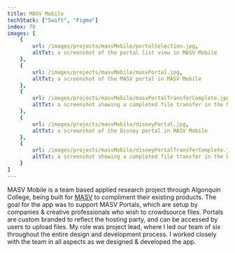 ```yaml
---
title: MASV Mobile
techStack: ["Swift", "Figma"]
index: 70
images: [
    {
        url: /images/projects/masvMobile/portalSelection.jpg,
        altTxt: a screenshot of the portal list view in MASV Mobile
    },
    {
        url: /images/projects/masvMobile/masvPortal.jpg,
        altTxt: a screenshot of the MASV portal in MASV Mobile
    },
    {
        url: /images/projects/masvMobile/masvPortalTransferComplete.jpg,
        altTxt: a screenshot showing a completed file transfer in the MASV portal
    },
    {
        url: /images/projects/masvMobile/disneyPortal.jpg,
        altTxt: a screenshot of the Disney portal in MASV Mobile
    },
    {
        url: /images/projects/masvMobile/disneyPortalTransferComplete.jpg,
        altTxt: a screenshot showing a completed file transfer in the Disney portal
    }
]
---
```

 
MASV Mobile is a team based applied research project through Algonquin College, being built for [MASV](https://massive.io) to compliment their existing products. The goal for the app was to support MASV Portals, which are setup by companies & creative professionals who wish to crowdsource files. Portals are custom branded to reflect the hosting party, and can be accessed by users to upload files. My role was project lead, where I led our team of six throughout the entire design and development process. I worked closely with the team in all aspects as we designed & developed the app.